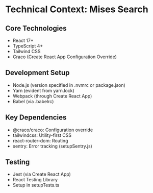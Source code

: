 # Technical Context: Mises Search

## Core Technologies
- React 17+
- TypeScript 4+
- Tailwind CSS
- Craco (Create React App Configuration Override)

## Development Setup
- Node.js (version specified in .nvmrc or package.json)
- Yarn (evident from yarn.lock)
- Webpack (through Create React App)
- Babel (via .babelrc)

## Key Dependencies
- @craco/craco: Configuration override
- tailwindcss: Utility-first CSS
- react-router-dom: Routing
- sentry: Error tracking (setupSentry.js)

## Testing
- Jest (via Create React App)
- React Testing Library
- Setup in setupTests.ts
